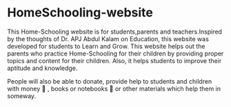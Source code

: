 # HomeSchooling-website
This Home-Schooling website is for students,parents and teachers.Inspired by the thoughts of Dr. APJ Abdul Kalam on Education, this website was developed for students to Learn and Grow. This website helps out the parents who practice Home-Schooling for their children by providing proper topics and content for their children. Also, it helps students to improve their aptitude and knowledge.

People will also be able to donate, provide help to students and children with money :school_satchel: , books or notebooks :notebook: or other materials which help them in someway.

